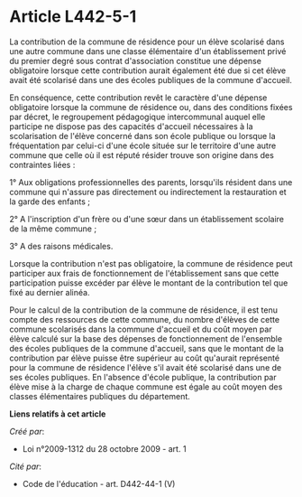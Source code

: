 # Article L442-5-1

La contribution de la commune de résidence pour un élève scolarisé dans une autre commune dans une classe élémentaire d'un
établissement privé du premier degré sous contrat d'association constitue une dépense obligatoire lorsque cette contribution
aurait également été due si cet élève avait été scolarisé dans une des écoles publiques de la commune d'accueil.

En conséquence, cette contribution revêt le caractère d'une dépense obligatoire lorsque la commune de résidence ou, dans des
conditions fixées par décret, le regroupement pédagogique intercommunal auquel elle participe ne dispose pas des capacités
d'accueil nécessaires à la scolarisation de l'élève concerné dans son école publique ou lorsque la fréquentation par celui-ci
d'une école située sur le territoire d'une autre commune que celle où il est réputé résider trouve son origine dans des
contraintes liées :

1° Aux obligations professionnelles des parents, lorsqu'ils résident dans une commune qui n'assure pas directement ou
indirectement la restauration et la garde des enfants ;

2° A l'inscription d'un frère ou d'une sœur dans un établissement scolaire de la même commune ;

3° A des raisons médicales.

Lorsque la contribution n'est pas obligatoire, la commune de résidence peut participer aux frais de fonctionnement de
l'établissement sans que cette participation puisse excéder par élève le montant de la contribution tel que fixé au dernier
alinéa.

Pour le calcul de la contribution de la commune de résidence, il est tenu compte des ressources de cette commune, du nombre
d'élèves de cette commune scolarisés dans la commune d'accueil et du coût moyen par élève calculé sur la base des dépenses de
fonctionnement de l'ensemble des écoles publiques de la commune d'accueil, sans que le montant de la contribution par élève
puisse être supérieur au coût qu'aurait représenté pour la commune de résidence l'élève s'il avait été scolarisé dans une de
ses écoles publiques. En l'absence d'école publique, la contribution par élève mise à la charge de chaque commune est égale
au coût moyen des classes élémentaires publiques du département.

**Liens relatifs à cet article**

_Créé par_:

  - Loi n°2009-1312 du 28 octobre 2009 - art. 1

_Cité par_:

  - Code de l'éducation - art. D442-44-1 (V)
